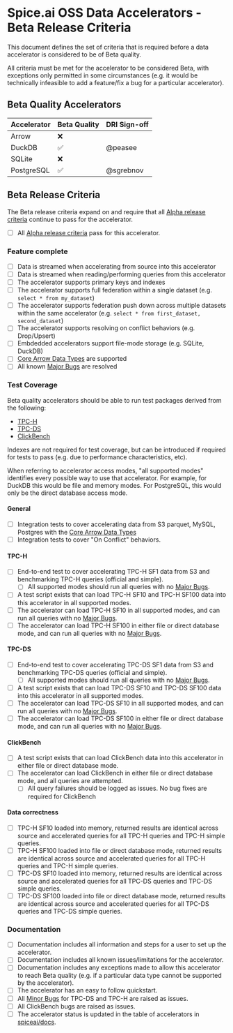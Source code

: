 # Spice.ai OSS Data Accelerators - Beta Release Criteria

This document defines the set of criteria that is required before a data accelerator is considered to be of Beta quality.

All criteria must be met for the accelerator to be considered Beta, with exceptions only permitted in some circumstances (e.g. it would be technically infeasible to add a feature/fix a bug for a particular accelerator).

## Beta Quality Accelerators

| Accelerator | Beta Quality | DRI Sign-off |
| - | - | - |
| Arrow      | ❌ |  |
| DuckDB     | ✅ | @peasee |
| SQLite     | ❌ |  |
| PostgreSQL | ✅ | @sgrebnov |

## Beta Release Criteria

The Beta release criteria expand on and require that all [Alpha release criteria](./alpha.md) continue to pass for the accelerator.

- [ ] All [Alpha release criteria](./alpha.md) pass for this accelerator.

### Feature complete

- [ ] Data is streamed when accelerating from source into this accelerator
- [ ] Data is streamed when reading/performing queries from this accelerator
- [ ] The accelerator supports primary keys and indexes
- [ ] The accelerator supports full federation within a single dataset (e.g. `select * from my_dataset`)
- [ ] The accelerator supports federation push down across multiple datasets within the same accelerator (e.g. `select * from first_dataset, second_dataset`)
- [ ] The accelerator supports resolving on conflict behaviors (e.g. Drop/Upsert)
- [ ] Embdedded accelerators support file-mode storage (e.g. SQLite, DuckDB)
- [ ] [Core Arrow Data Types](../definitions.md) are supported
- [ ] All known [Major Bugs](../definitions.md) are resolved

### Test Coverage

Beta quality accelerators should be able to run test packages derived from the following:

- [TPC-H](https://www.tpc.org/TPC-H/)
- [TPC-DS](https://www.tpc.org/TPC-DS/)
- [ClickBench](https://github.com/ClickHouse/ClickBench)

Indexes are not required for test coverage, but can be introduced if required for tests to pass (e.g. due to performance characteristics, etc).

When referring to accelerator access modes, "all supported modes" identifies every possible way to use that accelerator. For example, for DuckDB this would be file and memory modes. For PostgreSQL, this would only be the direct database access mode.

#### General

- [ ] Integration tests to cover accelerating data from S3 parquet, MySQL, Postgres with the [Core Arrow Data Types](../definitions.md)
- [ ] Integration tests to cover "On Conflict" behaviors.

#### TPC-H

- [ ] End-to-end test to cover accelerating TPC-H SF1 data from S3 and benchmarking TPC-H queries (official and simple).
  - [ ] All supported modes should run all queries with no [Major Bugs](../definitions.md).
- [ ] A test script exists that can load TPC-H SF10 and TPC-H SF100 data into this accelerator in all supported modes.
- [ ] The accelerator can load TPC-H SF10 in all supported modes, and can run all queries with no [Major Bugs](../definitions.md).
- [ ] The accelerator can load TPC-H SF100 in either file or direct database mode, and can run all queries with no [Major Bugs](../definitions.md).

#### TPC-DS

- [ ] End-to-end test to cover accelerating TPC-DS SF1 data from S3 and benchmarking TPC-DS queries (official and simple).
  - [ ] All supported modes should run all queries with no [Major Bugs](../definitions.md).
- [ ] A test script exists that can load TPC-DS SF10 and TPC-DS SF100 data into this accelerator in all supported modes.
- [ ] The accelerator can load TPC-DS SF10 in all supported modes, and can run all queries with no [Major Bugs](../definitions.md).
- [ ] The accelerator can load TPC-DS SF100 in either file or direct database mode, and can run all queries with no [Major Bugs](../definitions.md).

#### ClickBench

- [ ] A test script exists that can load ClickBench data into this accelerator in either file or direct database mode.
- [ ] The accelerator can load ClickBench in either file or direct database mode, and all queries are attempted.
  - [ ] All query failures should be logged as issues. No bug fixes are required for ClickBench

#### Data correctness

- [ ] TPC-H SF10 loaded into memory, returned results are identical across source and accelerated queries for all TPC-H queries and TPC-H simple queries.
- [ ] TPC-H SF100 loaded into file or direct database mode, returned results are identical across source and accelerated queries for all TPC-H queries and TPC-H simple queries.
- [ ] TPC-DS SF10 loaded into memory, returned results are identical across source and accelerated queries for all TPC-DS queries and TPC-DS simple queries.
- [ ] TPC-DS SF100 loaded into file or direct database mode, returned results are identical across source and accelerated queries for all TPC-DS queries and TPC-DS simple queries.

### Documentation

- [ ] Documentation includes all information and steps for a user to set up the accelerator.
- [ ] Documentation includes all known issues/limitations for the accelerator.
- [ ] Documentation includes any exceptions made to allow this accelerator to reach Beta quality (e.g. if a particular data type cannot be supported by the accelerator).
- [ ] The accelerator has an easy to follow quickstart.
- [ ] All [Minor Bugs](../definitions.md) for TPC-DS and TPC-H are raised as issues.
- [ ] All ClickBench bugs are raised as issues.
- [ ] The accelerator status is updated in the table of accelerators in [spiceai/docs](https://github.com/spiceai/docs).
